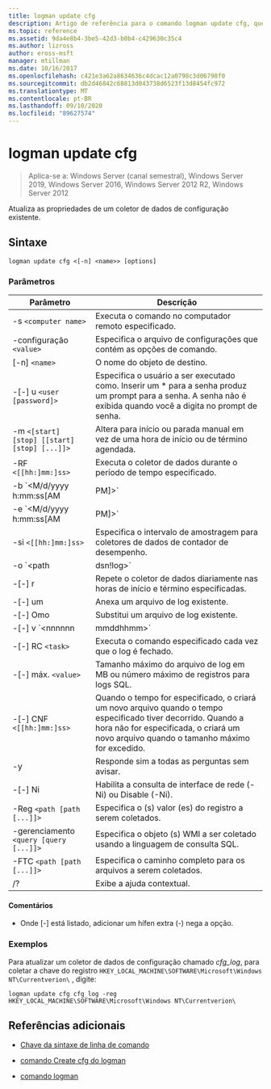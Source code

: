 ```yaml
---
title: logman update cfg
description: Artigo de referência para o comando logman update cfg, que atualiza as propriedades de um coletor de dados de configuração existente.
ms.topic: reference
ms.assetid: 9da4e8b4-3be5-42d3-b0b4-c429630c35c4
ms.author: lizross
author: eross-msft
manager: mtillman
ms.date: 10/16/2017
ms.openlocfilehash: c421e3a62a8634636c4dcac12a0798c3d06798f0
ms.sourcegitcommit: db2d46842c68813d043738d6523f13d8454fc972
ms.translationtype: MT
ms.contentlocale: pt-BR
ms.lasthandoff: 09/10/2020
ms.locfileid: "89627574"
---
```

# <a name="logman-update-cfg"></a>logman update cfg

> Aplica-se a: Windows Server (canal semestral), Windows Server 2019, Windows Server 2016, Windows Server 2012 R2, Windows Server 2012

Atualiza as propriedades de um coletor de dados de configuração existente.

## <a name="syntax"></a>Sintaxe

```
logman update cfg <[-n] <name>> [options]
```

### <a name="parameters"></a>Parâmetros


| Parâmetro | Descrição |
| --------- | ----------- |
| -s `<computer name>` | Executa o comando no computador remoto especificado. |
| -configuração `<value>` | Especifica o arquivo de configurações que contém as opções de comando. |
| [-n] `<name>` | O nome do objeto de destino. |
| -[-] u `<user [password]>` | Especifica o usuário a ser executado como. Inserir um \* para a senha produz um prompt para a senha. A senha não é exibida quando você a digita no prompt de senha. |
| -m `<[start] [stop] [[start] [stop] [...]]>` | Altera para início ou parada manual em vez de uma hora de início ou de término agendada. |
| -RF `<[[hh:]mm:]ss>` | Executa o coletor de dados durante o período de tempo especificado. |
| -b `<M/d/yyyy h:mm:ss[AM|PM]>` | Inicia a coleta de dados no horário especificado. |
| -e `<M/d/yyyy h:mm:ss[AM|PM]>` | Encerra a coleta de dados no tempo especificado. |
| -si `<[[hh:]mm:]ss>` | Especifica o intervalo de amostragem para coletores de dados de contador de desempenho. |
| -o `<path|dsn!log>` | Especifica o arquivo de log de saída ou o DSN e o nome do conjunto de logs em um banco de dados SQL. |
| -[-] r | Repete o coletor de dados diariamente nas horas de início e término especificadas. |
| -[-] um | Anexa um arquivo de log existente. |
| -[-] Omo | Substitui um arquivo de log existente. |
| -[-] v `<nnnnnn|mmddhhmm>` | Anexa informações de controle de versão do arquivo ao final do nome do arquivo de log. |
| -[-] RC `<task>` | Executa o comando especificado cada vez que o log é fechado. |
| -[-] máx. `<value>` | Tamanho máximo do arquivo de log em MB ou número máximo de registros para logs SQL. |
| -[-] CNF `<[[hh:]mm:]ss>` | Quando o tempo for especificado, o criará um novo arquivo quando o tempo especificado tiver decorrido. Quando a hora não for especificada, o criará um novo arquivo quando o tamanho máximo for excedido. |
| -y | Responde sim a todas as perguntas sem avisar. |
| -[-] Ni | Habilita a consulta de interface de rede (-Ni) ou Disable (-Ni). |
| -Reg `<path [path [...]]>` | Especifica o (s) valor (es) do registro a serem coletados. |
| -gerenciamento `<query [query [...]]>` | Especifica o objeto (s) WMI a ser coletado usando a linguagem de consulta SQL. |
| -FTC `<path [path [...]]>` | Especifica o caminho completo para os arquivos a serem coletados. |
| /? | Exibe a ajuda contextual. |

#### <a name="remarks"></a>Comentários

- Onde [-] está listado, adicionar um hífen extra (-) nega a opção.

### <a name="examples"></a>Exemplos

Para atualizar um coletor de dados de configuração chamado *cfg_log*, para coletar a chave do registro `HKEY_LOCAL_MACHINE\SOFTWARE\Microsoft\Windows NT\Currentverion\` , digite:

```
logman update cfg cfg_log -reg HKEY_LOCAL_MACHINE\SOFTWARE\Microsoft\Windows NT\Currentverion\
```

## <a name="additional-references"></a>Referências adicionais

- [Chave da sintaxe de linha de comando](command-line-syntax-key.md)

- [comando Create cfg do logman](logman-create-cfg.md)

- [comando logman](logman.md)
